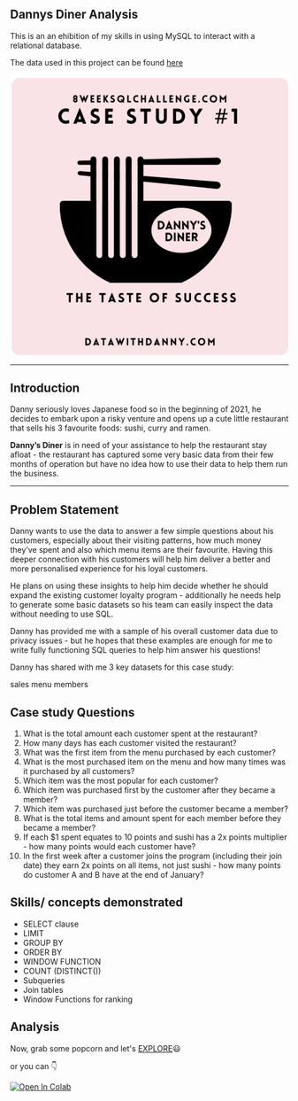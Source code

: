 ## Dannys Diner Analysis
This is an an ehibition of my skills in using MySQL to interact with a relational database.

The data used in this project can be found [here](https://8weeksqlchallenge.com/case-study-1/)

![](intro_image.png)
___
## Introduction
Danny seriously loves Japanese food so in the beginning of 2021, he decides to embark upon a risky venture and opens up a cute little restaurant that sells his 3 favourite foods: sushi, curry and ramen.

**Danny’s Diner** is in need of your assistance to help the restaurant stay afloat - the restaurant has captured some very basic data from their few months of operation but have no idea how to use their data to help them run the business.
___
## Problem Statement

Danny wants to use the data to answer a few simple questions about his customers, especially about their visiting patterns, how much money they’ve spent and also which menu items are their favourite. Having this deeper connection with his customers will help him deliver a better and more personalised experience for his loyal customers.

He plans on using these insights to help him decide whether he should expand the existing customer loyalty program - additionally he needs help to generate some basic datasets so his team can easily inspect the data without needing to use SQL.

Danny has provided me with a sample of his overall customer data due to privacy issues - but he hopes that these examples are enough for me to write fully functioning SQL queries to help him answer his questions!

Danny has shared with me 3 key datasets for this case study:

sales
menu
members

## Case study Questions

1. What is the total amount each customer spent at the restaurant?
2. How many days has each customer visited the restaurant?
3. What was the first item from the menu purchased by each customer?
4. What is the most purchased item on the menu and how many times was it purchased by all customers?
5. Which item was the most popular for each customer?
6. Which item was purchased first by the customer after they became a member?
7. Which item was purchased just before the customer became a member?
8. What is the total items and amount spent for each member before they became a member?
9. If each $1 spent equates to 10 points and sushi has a 2x points multiplier - how many points would each customer have?
10. In the first week after a customer joins the program (including their join date) they earn 2x points on all items, not just sushi - how many points do customer A and B have at the end of January?

## Skills/ concepts demonstrated
* SELECT clause
* LIMIT
* GROUP BY
* ORDER BY
* WINDOW FUNCTION
* COUNT (DISTINCT())
* Subqueries
* Join tables
* Window Functions for ranking

## Analysis
Now, grab some popcorn and let's [EXPLORE](https://github.com/Hardeyronkeh/Data_analysis_with_mySQL/blob/main/Danny's_Diner_Analysis.ipynb)😃

or you can 👇

[![Open In Colab](https://colab.research.google.com/assets/colab-badge.svg)](https://colab.research.google.com/github/Hardeyronkeh/Data_analysis_with_mySQL/blob/main/Danny's_Diner_Analysis.ipynb)
